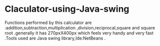 # Claculator-using-Java-swing
Functions performed by this calculator are :addition,subtraction,multiplication ,division,reciprocal,square and square root .generally it has 270pxX400px which feels very handy and very fast .Tools used are Java swing library,Ide:NetBeans .

